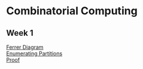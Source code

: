 # Combinatorial Computing
## Week 1
[Ferrer Diagram](Week-1/ferrer_part_a.cpp)  
[Enumerating Partitions](Week-1/ferrer_part_b.cpp)  
[Proof](Week-1/proof_ferrer.pdf)
